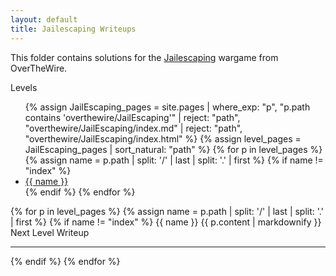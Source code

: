 ```yaml
---
layout: default
title: Jailescaping Writeups
---
```


This folder contains solutions for the [Jailescaping](http://overthewire.org/wargames/JailEscaping/) wargame from OverTheWire.

<style>
/* Styles same as your Behemoth example – omitted here for brevity */
</style>

<div class="behemoth-container">

  <!-- Sidebar -->
  <div class="behemoth-sidebar">
    <h00>Levels</h00>
    <ul>
      {% assign JailEscaping_pages = site.pages 
        | where_exp: "p", "p.path contains 'overthewire/JailEscaping'" 
        | reject: "path", "overthewire/JailEscaping/index.md" 
        | reject: "path", "overthewire/JailEscaping/index.html" 
      %}
      {% assign level_pages = JailEscaping_pages | sort_natural: "path" %}
      {% for p in level_pages %}
        {% assign name = p.path | split: '/' | last | split: '.' | first %}
        {% if name != "index" %}
          <li><a href="#{{ name }}">{{ name }}</a></li>
        {% endif %}
      {% endfor %}
    </ul>
  </div>

  <!-- Main content -->
  <div class="behemoth-content">
    {% for p in level_pages %}
      {% assign name = p.path | split: '/' | last | split: '.' | first %}
      {% if name != "index" %}
        <h00 id="{{ name }}">{{ name }}</h00>
        {{ p.content | markdownify }}
        <div class="level-banner">Next Level Writeup</div>
        <hr />
      {% endif %}
    {% endfor %}
  </div>

</div>
